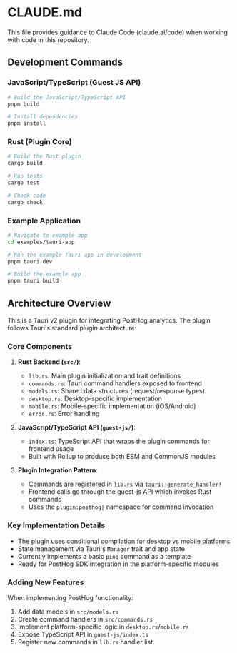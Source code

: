 # CLAUDE.md

This file provides guidance to Claude Code (claude.ai/code) when working with code in this repository.

## Development Commands

### JavaScript/TypeScript (Guest JS API)
```bash
# Build the JavaScript/TypeScript API
pnpm build

# Install dependencies
pnpm install
```

### Rust (Plugin Core)
```bash
# Build the Rust plugin
cargo build

# Run tests
cargo test

# Check code
cargo check
```

### Example Application
```bash
# Navigate to example app
cd examples/tauri-app

# Run the example Tauri app in development
pnpm tauri dev

# Build the example app
pnpm tauri build
```

## Architecture Overview

This is a Tauri v2 plugin for integrating PostHog analytics. The plugin follows Tauri's standard plugin architecture:

### Core Components

1. **Rust Backend (`src/`)**:
   - `lib.rs`: Main plugin initialization and trait definitions
   - `commands.rs`: Tauri command handlers exposed to frontend
   - `models.rs`: Shared data structures (request/response types)
   - `desktop.rs`: Desktop-specific implementation
   - `mobile.rs`: Mobile-specific implementation (iOS/Android)
   - `error.rs`: Error handling

2. **JavaScript/TypeScript API (`guest-js/`)**:
   - `index.ts`: TypeScript API that wraps the plugin commands for frontend usage
   - Built with Rollup to produce both ESM and CommonJS modules

3. **Plugin Integration Pattern**:
   - Commands are registered in `lib.rs` via `tauri::generate_handler!`
   - Frontend calls go through the guest-js API which invokes Rust commands
   - Uses the `plugin:posthog|` namespace for command invocation

### Key Implementation Details

- The plugin uses conditional compilation for desktop vs mobile platforms
- State management via Tauri's `Manager` trait and app state
- Currently implements a basic `ping` command as a template
- Ready for PostHog SDK integration in the platform-specific modules

### Adding New Features

When implementing PostHog functionality:
1. Add data models in `src/models.rs`
2. Create command handlers in `src/commands.rs`
3. Implement platform-specific logic in `desktop.rs`/`mobile.rs`
4. Expose TypeScript API in `guest-js/index.ts`
5. Register new commands in `lib.rs` handler list